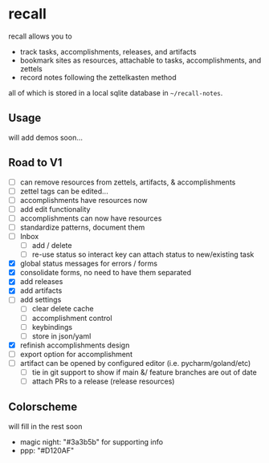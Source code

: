 # recall

recall allows you to

- track tasks, accomplishments, releases, and artifacts
- bookmark sites as resources, attachable to tasks, accomplishments, and zettels
- record notes following the zettelkasten method

all of which is stored in a local sqlite database in `~/recall-notes`.

## Usage

will add demos soon...

## Road to V1

- [ ] can remove resources from zettels, artifacts, & accomplishments
- [ ] zettel tags can be edited...
- [ ] accomplishments have resources now
- [ ] add edit functionality
- [ ] accomplishments can now have resources
- [ ] standardize patterns, document them
- [ ] Inbox
    - [ ] add / delete
    - [ ] re-use status so interact key can attach status to new/existing task
- [x] global status messages for errors / forms
- [x] consolidate forms, no need to have them separated
- [x] add releases
- [x] add artifacts
- [ ] add settings
    - [ ] clear delete cache
    - [ ] accomplishment control
    - [ ] keybindings
    - [ ] store in json/yaml
- [x] refinish accomplishments design
- [ ] export option for accomplishment
- [ ] artifact can be opened by configured editor (i.e. pycharm/goland/etc)
  - [ ] tie in git support to show if main &/ feature branches are out of date
  - [ ] attach PRs to a release (release resources)

## Colorscheme

will fill in the rest soon

- magic night: "#3a3b5b" for supporting info
- ppp: "#D120AF"
